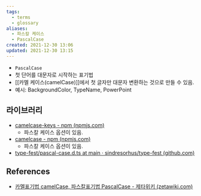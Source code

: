 ```yaml
---
tags:
  - terms
  - glossary
aliases:
  - 파스칼 케이스
  - PascalCase
created: 2021-12-30 13:06
updated: 2021-12-30 13:15
---
```


- `PascalCase`
- 첫 단어를 대문자로 시작하는 표기법
- [[카멜 케이스(camelCase)]]에서 첫 글자만 대문자 변환하는 것으로 만들 수 있음.
- 예시: BackgroundColor, TypeName, PowerPoint

## 라이브러리

- [camelcase-keys - npm (npmjs.com)](https://www.npmjs.com/package/camelcase-keys)
	- 파스칼 케이스 옵션이 있음.
- [camelcase - npm (npmjs.com)](https://www.npmjs.com/package/camelcase)
	- 파스칼 케이스 옵션이 있음.
- [type-fest/pascal-case.d.ts at main · sindresorhus/type-fest (github.com)](https://github.com/sindresorhus/type-fest/blob/main/source/pascal-case.d.ts)

## References

- [카멜표기법 camelCase, 파스칼표기법 PascalCase - 제타위키 (zetawiki.com)](https://zetawiki.com/wiki/%EC%B9%B4%EB%A9%9C%ED%91%9C%EA%B8%B0%EB%B2%95_camelCase,_%ED%8C%8C%EC%8A%A4%EC%B9%BC%ED%91%9C%EA%B8%B0%EB%B2%95_PascalCase)
